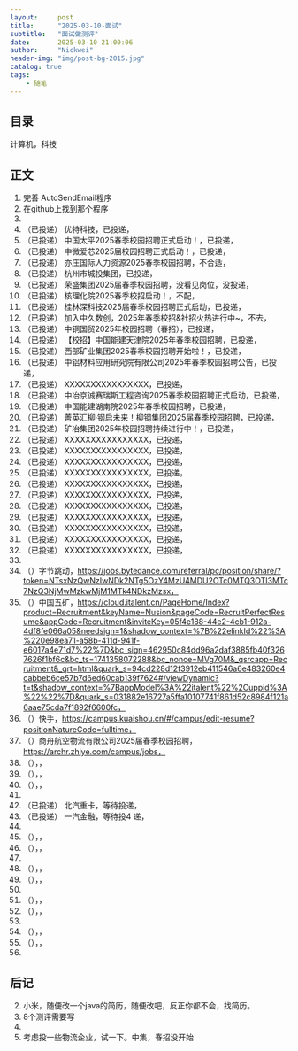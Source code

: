 ```yaml
---
layout:     post
title:      "2025-03-10-面试"
subtitle:   "面试做测评"
date:       2025-03-10 21:00:06
author:     "Nickwei"
header-img: "img/post-bg-2015.jpg"
catalog: true
tags:
    - 随笔
---
```


## 目录

计算机，科技






## 正文

1. 完善 AutoSendEmail程序
1. 在github上找到那个程序
1. 
1. （已投递） 优特科技，已投递，
1. （已投递） 中国太平2025春季校园招聘正式启动！，已投递，
1. （已投递） 中微爱芯2025届校园招聘正式启动！，已投递，
1. （已投递） 亦庄国际人力资源2025春季校园招聘，不合适，
1. （已投递） 杭州市城投集团，已投递，
1. （已投递） 荣盛集团2025届春季校园招聘，没看见岗位，没投递，
1. （已投递） 核理化院2025春季校招启动！，不配，
1. （已投递） 桂林深科技2025届春季校园招聘正式启动，已投递，
1. （已投递） 加入中久数创，2025年春季校招&社招火热进行中~，不去，
1. （已投递） 中铜国贸2025年校园招聘（春招），已投递，
1. （已投递） 【校招】中国能建天津院2025年春季校园招聘，已投递，
1. （已投递） 西部矿业集团2025春季校园招聘开始啦！，已投递，
1. （已投递） 中铝材料应用研究院有限公司2025年春季校园招聘公告，已投递，
1. （已投递） XXXXXXXXXXXXXXXX，已投递，
1. （已投递） 中冶京诚赛瑞斯工程咨询2025春季校园招聘正式启动，已投递，
1. （已投递） 中国能建湖南院2025年春季校园招聘，已投递，
1. （已投递） 菁英汇柳·钢启未来！柳钢集团2025届春季校园招聘，已投递，
1. （已投递） 矿冶集团2025年校园招聘持续进行中！，已投递，
1. （已投递） XXXXXXXXXXXXXXXX，已投递，
1. （已投递） XXXXXXXXXXXXXXXX，已投递，
1. （已投递） XXXXXXXXXXXXXXXX，已投递，
1. （已投递） XXXXXXXXXXXXXXXX，已投递，
1. （已投递） XXXXXXXXXXXXXXXX，已投递，
1. （已投递） XXXXXXXXXXXXXXXX，已投递，
1. （已投递） XXXXXXXXXXXXXXXX，已投递，
1. （已投递） XXXXXXXXXXXXXXXX，已投递，
1. （已投递） XXXXXXXXXXXXXXXX，已投递，
1. （已投递） XXXXXXXXXXXXXXXX，已投递，
1. （已投递） XXXXXXXXXXXXXXXX，已投递，
1. 
1. （）字节跳动，https://jobs.bytedance.com/referral/pc/position/share/?token=NTsxNzQwNzIwNDk2NTg5OzY4MzU4MDU2OTc0MTQ3OTI3MTc7NzQ3NjMwMzkwMjM1MTk4NDkzMzsx，
1. （）中国五矿，https://cloud.italent.cn/PageHome/Index?product=Recruitment&keyName=Nusion&pageCode=RecruitPerfectResume&appCode=Recruitment&inviteKey=05f4e188-44e2-4cb1-912a-4df8fe066a05&needsign=1&shadow_context=%7B%22elinkId%22%3A%220e98ea71-a58b-411d-941f-e6017a4e71d7%22%7D&bc_sign=462950c84dd96a2daf3885fb40f3267626f1bf6c&bc_ts=1741358072288&bc_nonce=MVg70M&_qsrcapp=Recruitment&_qrt=html&quark_s=94cd228d12f3912eb411546a6e483260e4cabbeb6ce57b7d6ed60cab139f7624#/viewDynamic?t=t&shadow_context=%7BappModel%3A%22italent%22%2Cuppid%3A%22%22%7D&quark_s=031882e16727a5ffa10107741f861d52c8984f121a6aae75cda7f1892f6600fc，
1. （）快手，https://campus.kuaishou.cn/#/campus/edit-resume?positionNatureCode=fulltime，
1. （）商舟航空物流有限公司2025届春季校园招聘，https://archr.zhiye.com/campus/jobs，
1. （），，
1. （），，
1. （），，
1. 
1. （已投递） 北汽重卡，等待投递，
1. （已投递） 一汽金融，等待投4 递，
1. 
1. （），，
1. （），，
1. 
1. （），，
1. （），，
1. 
1. （），，
1. （），，
1. 
1. （），，
1. （），，
1. 





















## 后记

2. 小米，随便改一个java的简历，随便改吧，反正你都不会，找简历。
3. 8个测评需要写
4. 
5. 考虑投一些物流企业，试一下。中集，春招没开始
